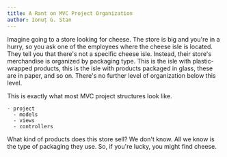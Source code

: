 ```yaml
---
title: A Rant on MVC Project Organization
author: Ionuț G. Stan
---
```


Imagine going to a store looking for cheese. The store is big and you're in a hurry, so you ask one of the employees where the cheese isle is located. They tell you that there's not a specific cheese isle. Instead, their store's merchandise is organized by packaging type. This is the isle with plastic-wrapped products, this is the isle with products packaged in glass, these are in paper, and so on. There's no further level of organization below this level.

This is exactly what most MVC project structures look like.

```
- project
  - models
  - views
  - controllers
```

What kind of products does this store sell? We don't know. All we know is the type of packaging they use. So, if you're lucky, you might find cheese.
